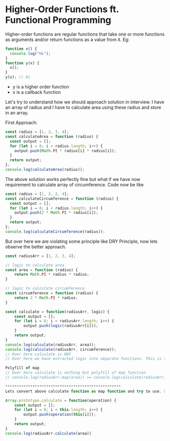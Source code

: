 # Higher-Order Functions ft. Functional Programming

Higher-order functions are regular functions that take one or more functions as arguments and/or return functions as a value from it. Eg:

```js
function x() {
  console.log("Hi");
}
function y(x) {
  x();
}
y(x); // Hi
```
- y is a higher order function
- x is a callback function

Let's try to understand how we should approach solution in interview.
I have an array of radius and I have to calculate area using these radius and store in an array.

First Approach:

```js
const radius = [1, 2, 3, 4];
const calculateArea = function (radius) {
  const output = [];
  for (let i = 0; i < radius.length; i++) {
    output.push(Math.PI * radius[i] * radius[i]);
  }
  return output;
};
console.log(calculateArea(radius));
```

The above solution works perfectly fine but what if we have now requirement to calculate array of circumference. Code now be like

```js
const radius = [1, 2, 3, 4];
const calculateCircumference = function (radius) {
  const output = [];
  for (let i = 0; i < radius.length; i++) {
    output.push(2 * Math.PI * radius[i]);
  }
  return output;
};
console.log(calculateCircumference(radius));
```

But over here we are violating some principle like DRY Principle, now lets observe the better approach.

```js
const radiusArr = [1, 2, 3, 4];

// logic to calculate area
const area = function (radius) {
    return Math.PI * radius * radius;
}

// logic to calculate circumference
const circumference = function (radius) {
    return 2 * Math.PI * radius;
}

const calculate = function(radiusArr, logic) {
    const output = [];
    for (let i = 0; i < radiusArr.length; i++) {
        output.push(logic(radiusArr[i]));
    }
    return output;
}
console.log(calculate(radiusArr, area));
console.log(calculate(radiusArr, circumference));
// Over here calculate is HOF
// Over here we have extracted logic into separate functions. This is the beauty of functional programming.

Polyfill of map
// Over here calculate is nothing but polyfill of map function
// console.log(radiusArr.map(area)) == console.log(calculate(radiusArr, area));

***************************************************
Lets convert above calculate function as map function and try to use. So,

Array.prototype.calculate = function(operation) {
    const output = [];
    for (let i = 0; i < this.length; i++) {
        output.push(operation(this[i]));
    }
    return output;
}
console.log(radiusArr.calculate(area))
```
